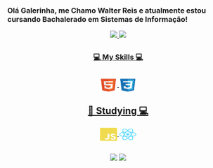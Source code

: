 ### Olá Galerinha, me Chamo Walter Reis e atualmente estou cursando Bachalerado em Sistemas de Informação!

<div align="center">
  <a href="https://github.com/walterreiss">
  <img height="150em" src="https://github-readme-stats.vercel.app/api?username=walterreiss&show_icons=true&theme=dracula&include_all_commits=true&count_private=true"/>
  <img height="150em" src="https://github-readme-stats.vercel.app/api/top-langs/?username=walterreiss&layout=compact&langs_count=7&theme=dracula"/>
</div>

  ##
  
  <h3 align='center'>
  💻 My Skills 💻
</h3>
  
 <div align="center"><br>
  <img align="center" alt="Walter-HTML" height="30" width="40" src="https://raw.githubusercontent.com/devicons/devicon/master/icons/html5/html5-original.svg">
  <img align="center" alt="Walter-CSS" height="30" width="40" src="https://raw.githubusercontent.com/devicons/devicon/master/icons/css3/css3-original.svg">
</div>
  
 <h2 align='center'>
📖 Studying 💻
</h2>

  <div align="center">
  <img align="center" alt="Walter-Js" height="30" width="40" src="https://raw.githubusercontent.com/devicons/devicon/master/icons/javascript/javascript-plain.svg">
  <img align="center" alt="Walter-React" height="30" width="40" src="https://raw.githubusercontent.com/devicons/devicon/master/icons/react/react-original.svg">
  </div>

  ##
  
  <div align="center"> 
  <a href="https://www.instagram.com/walt_jansen/" target="_blank"><img src="https://img.shields.io/badge/-Instagram-%23E4405F?style=for-the-badge&logo=instagram&logoColor=white" target="_blank"></a>
  <a href="https://www.linkedin.com/in/walterjansenn/" target="_blank"><img src="https://img.shields.io/badge/-LinkedIn-%230077B5?style=for-the-badge&logo=linkedin&logoColor=white" target="_blank"></a> 
</div>
